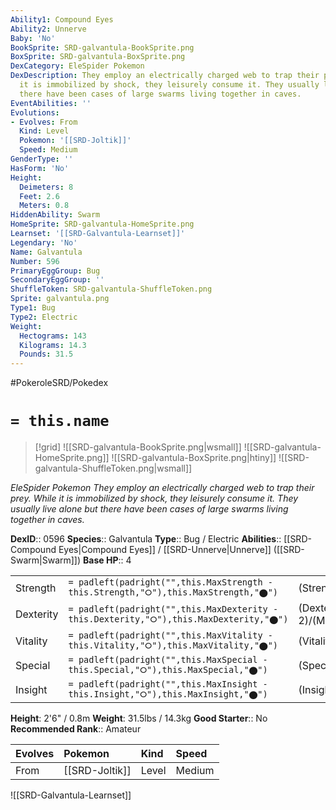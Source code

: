 ```yaml
---
Ability1: Compound Eyes
Ability2: Unnerve
Baby: 'No'
BookSprite: SRD-galvantula-BookSprite.png
BoxSprite: SRD-galvantula-BoxSprite.png
DexCategory: EleSpider Pokemon
DexDescription: They employ an electrically charged web to trap their prey. While
  it is immobilized by shock, they leisurely consume it. They usually live alone but
  there have been cases of large swarms living together in caves.
EventAbilities: ''
Evolutions:
- Evolves: From
  Kind: Level
  Pokemon: '[[SRD-Joltik]]'
  Speed: Medium
GenderType: ''
HasForm: 'No'
Height:
  Deimeters: 8
  Feet: 2.6
  Meters: 0.8
HiddenAbility: Swarm
HomeSprite: SRD-galvantula-HomeSprite.png
Learnset: '[[SRD-Galvantula-Learnset]]'
Legendary: 'No'
Name: Galvantula
Number: 596
PrimaryEggGroup: Bug
SecondaryEggGroup: ''
ShuffleToken: SRD-galvantula-ShuffleToken.png
Sprite: galvantula.png
Type1: Bug
Type2: Electric
Weight:
  Hectograms: 143
  Kilograms: 14.3
  Pounds: 31.5
---
```


#PokeroleSRD/Pokedex

# `= this.name`

> [!grid]
> ![[SRD-galvantula-BookSprite.png|wsmall]]
> ![[SRD-galvantula-HomeSprite.png]]
> ![[SRD-galvantula-BoxSprite.png|htiny]]
> ![[SRD-galvantula-ShuffleToken.png|wsmall]]


*EleSpider Pokemon*
*They employ an electrically charged web to trap their prey. While it is immobilized by shock, they leisurely consume it. They usually live alone but there have been cases of large swarms living together in caves.*

**DexID**:: 0596
**Species**:: Galvantula
**Type**:: Bug / Electric
**Abilities**:: [[SRD-Compound Eyes|Compound Eyes]] / [[SRD-Unnerve|Unnerve]] ([[SRD-Swarm|Swarm]])
**Base HP**:: 4

|           |                                                                                        |                                          |
| --------- | -------------------------------------------------------------------------------------- | ---------------------------------------- |
| Strength  | `= padleft(padright("",this.MaxStrength - this.Strength,"⭘"),this.MaxStrength,"⬤")`    | (Strength::2)/(MaxStrength::5)   |
| Dexterity | `= padleft(padright("",this.MaxDexterity - this.Dexterity,"⭘"),this.MaxDexterity,"⬤")` | (Dexterity:: 2)/(MaxDexterity::5) |
| Vitality  | `= padleft(padright("",this.MaxVitality - this.Vitality,"⭘"),this.MaxVitality,"⬤")`    | (Vitality::2)/(MaxVitality::4)   |
| Special   | `= padleft(padright("",this.MaxSpecial - this.Special,"⭘"),this.MaxSpecial,"⬤")`       | (Special::3)/(MaxSpecial::6)     |
| Insight   | `= padleft(padright("",this.MaxInsight - this.Insight,"⭘"),this.MaxInsight,"⬤")`       | (Insight::2)/(MaxInsight::4)     |

**Height**: 2'6" / 0.8m
**Weight**: 31.5lbs / 14.3kg
**Good Starter**:: No
**Recommended Rank**:: Amateur

| Evolves   | Pokemon        | Kind   | Speed   |
|:----------|:---------------|:-------|:--------|
| From      | [[SRD-Joltik]] | Level  | Medium  |

![[SRD-Galvantula-Learnset]]